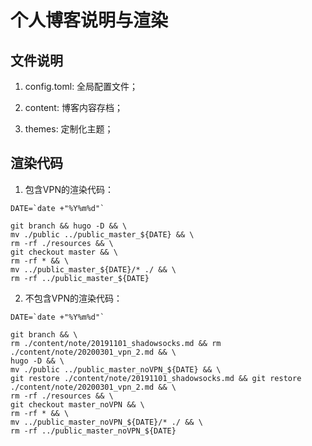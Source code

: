 # 个人博客说明与渲染



## 文件说明

1. config.toml: 全局配置文件；

2. content: 博客内容存档；

3. themes: 定制化主题；



## 渲染代码

1. 包含VPN的渲染代码：

```
DATE=`date +"%Y%m%d"`

git branch && hugo -D && \
mv ./public ../public_master_${DATE} && \
rm -rf ./resources && \
git checkout master && \
rm -rf * && \
mv ../public_master_${DATE}/* ./ && \
rm -rf ../public_master_${DATE}
```


2. 不包含VPN的渲染代码：

```
DATE=`date +"%Y%m%d"`

git branch && \
rm ./content/note/20191101_shadowsocks.md && rm ./content/note/20200301_vpn_2.md && \
hugo -D && \
mv ./public ../public_master_noVPN_${DATE} && \
git restore ./content/note/20191101_shadowsocks.md && git restore ./content/note/20200301_vpn_2.md && \
rm -rf ./resources && \
git checkout master_noVPN && \
rm -rf * && \
mv ../public_master_noVPN_${DATE}/* ./ && \
rm -rf ../public_master_noVPN_${DATE}
```
